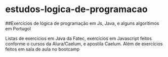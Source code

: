 # estudos-logica-de-programacao
##Exercícios de lógica de programação em Js, Java, e alguns algorítimos em Portugol

Listas de exercícios em Java da Fatec, exercícios em Javascript feitos conforme o cursos da Alura/Caelum, e apostila Caelum. 
Além de exercícios feitos em sala de aula no bootcamp
